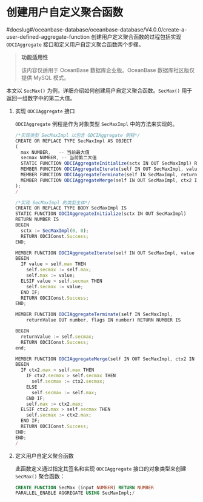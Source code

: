 创建用户自定义聚合函数 
================================
#docslug#/oceanbase-database/oceanbase-database/V4.0.0/create-a-user-defined-aggregate-function
创建用户定义聚合函数的过程包括实现 `ODCIAggregate` 接口和定义用户自定义聚合函数两个步骤。

>**功能适用性**
>
>该内容仅适用于 OceanBase 数据库企业版。OceanBase 数据库社区版仅提供 MySQL 模式。

本文以 `SecMax()` 为例，详细介绍如何创建用户自定义聚合函数。`SecMax()` 用于返回一组数字中的第二大值。

1. 实现 `ODCIAggregate` 接口

   `ODCIAggregate` 例程是作为对象类型 `SecMaxImpl` 中的方法来实现的。

   ```javascript
   /*实现类型 SecMaxImpl 以包含 ODCIAggregate 例程*/
   CREATE OR REPLACE TYPE SecMaxImpl AS OBJECT
   (
     max NUMBER,   -- 当前最大值
     secmax NUMBER, -- 当前第二大值
     STATIC FUNCTION ODCIAggregateInitialize(sctx IN OUT SecMaxImpl) RETURN NUMBER,
     MEMBER FUNCTION ODCIAggregateIterate(self IN OUT SecMaxImpl, value IN number) RETURN NUMBER,
     MEMBER FUNCTION ODCIAggregateTerminate(self IN SecMaxImpl, returnValue OUT number, flags IN number) RETURN NUMBER,
     MEMBER FUNCTION ODCIAggregateMerge(self IN OUT SecMaxImpl, ctx2 IN SecMaxImpl) RETURN NUMBER
   );
   /
   
   /*实现 SecMaxImpl 的类型主体*/
   CREATE OR REPLACE TYPE BODY SecMaxImpl IS 
   STATIC FUNCTION ODCIAggregateInitialize(sctx IN OUT SecMaxImpl) 
   RETURN NUMBER IS 
   BEGIN
     sctx := SecMaxImpl(0, 0);
     RETURN ODCIConst.Success;
   END;
   
   MEMBER FUNCTION ODCIAggregateIterate(self IN OUT SecMaxImpl, value IN number) RETURN NUMBER IS
   BEGIN
     IF value > self.max THEN
       self.secmax := self.max;
       self.max := value;
     ELSIF value > self.secmax THEN
       self.secmax := value;
     END IF;
     RETURN ODCIConst.Success;
   END;
   
   MEMBER FUNCTION ODCIAggregateTerminate(self IN SecMaxImpl, 
       returnValue OUT number, flags IN number) RETURN NUMBER IS
   
   BEGIN
     returnValue := self.secmax;
     RETURN ODCIConst.Success;
   end;
   
   MEMBER FUNCTION ODCIAggregateMerge(self IN OUT SecMaxImpl, ctx2 IN SecMaxImpl) RETURN NUMBER IS
   BEGIN
     IF ctx2.max > self.max THEN
       IF ctx2.secmax > self.secmax THEN 
         self.secmax := ctx2.secmax;
       ELSE
         self.secmax := self.max;
       END IF;
       self.max := ctx2.max;
     ELSIF ctx2.max > self.secmax THEN 
       self.secmax := ctx2.max;
     END IF;
     RETURN ODCIConst.Success;
   END;
   END;
   /
   ```

   

2. 定义用户自定义聚合函数

   此函数定义通过指定其签名和实现 `ODCIAggregate` 接口的对象类型来创建 `SecMax()` 聚合函数：

   ```sql
   CREATE FUNCTION SecMax (input NUMBER) RETURN NUMBER 
   PARALLEL_ENABLE AGGREGATE USING SecMaxImpl;/
   ```

   

   




